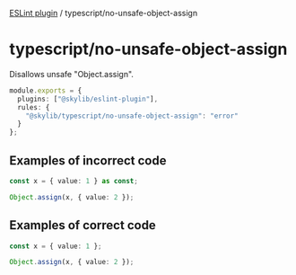[ESLint plugin](https://ilyub.github.io/eslint-plugin/) / typescript/no-unsafe-object-assign

# typescript/no-unsafe-object-assign

Disallows unsafe "Object.assign".

```ts
module.exports = {
  plugins: ["@skylib/eslint-plugin"],
  rules: {
    "@skylib/typescript/no-unsafe-object-assign": "error"
  }
};
```

## Examples of incorrect code

```ts
const x = { value: 1 } as const;

Object.assign(x, { value: 2 });
```

## Examples of correct code

```ts
const x = { value: 1 };

Object.assign(x, { value: 2 });
```